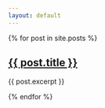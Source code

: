 ```yaml
---
layout: default
---
```

<div>
{% for post in site.posts %}
      <div>
        <p>
          <a href="{{ post.url }}"><h2>{{ post.title }}</h2></a>
        </p>
        <p>
          {{ post.excerpt }}
        </p>
      </div>
{% endfor %}
</div>
